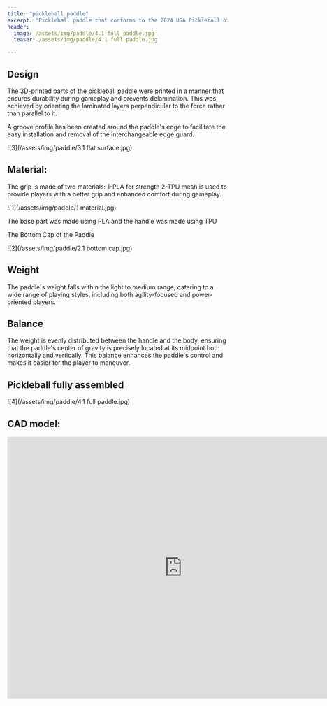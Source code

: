 ```yaml
---
title: "pickleball paddle"
excerpt: "Pickleball paddle that conforms to the 2024 USA Pickleball official  Rulebook"
header:
  image: /assets/img/paddle/4.1 full paddle.jpg
  teaser: /assets/img/paddle/4.1 full paddle.jpg

---
```


## Design 
The 3D-printed parts of the pickleball paddle were printed in a manner that ensures durability during gameplay and prevents delamination. This was achieved by orienting the laminated layers perpendicular to the force rather than parallel to it.

A groove profile has been created around the paddle's edge to facilitate the easy installation and removal of the interchangeable edge guard.


![3](/assets/img/paddle/3.1 flat surface.jpg)

## Material:
The grip is made of two materials:
1-PLA for strength 
2-TPU mesh is used to provide players with a better grip and enhanced comfort during gameplay.


![1](/assets/img/paddle/1 material.jpg)

The base part was made using PLA and the handle was made using TPU

The Bottom Cap of the Paddle

![2](/assets/img/paddle/2.1 bottom cap.jpg)

## Weight 
The paddle's weight falls within the light to medium range, catering to a wide range of playing styles, including both agility-focused and power-oriented players.
## Balance
The weight is evenly distributed between the handle and the body, ensuring that the paddle's center of gravity is precisely located at its midpoint both horizontally and vertically. This balance enhances the paddle's control and makes it easier for the player to maneuver.



## Pickleball fully assembled

![4](/assets/img/paddle/4.1 full paddle.jpg)


## CAD model:


<iframe src="https://vanderbilt643.autodesk360.com/shares/public/SH512d4QTec90decfa6e15cb22ff3c86cf31?mode=embed" width="800" height="600" allowfullscreen="true" webkitallowfullscreen="true" mozallowfullscreen="true"  frameborder="0"></iframe>
